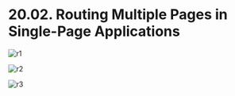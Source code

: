# 20.02. Routing Multiple Pages in Single-Page Applications

![r1](https://github.com/kiranbansode/learn-react/assets/50626798/6259c0a1-7484-47ed-95ba-4689b04b3691)

![r2](https://github.com/kiranbansode/learn-react/assets/50626798/54302010-916d-4b38-b40c-5ccede39ee0e)

![r3](https://github.com/kiranbansode/learn-react/assets/50626798/1ab40e51-d52d-4de1-a50c-dc20c14291bd)

